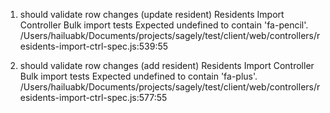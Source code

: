 1) should validate row changes (update resident)
     Residents Import Controller Bulk import tests
     Expected undefined to contain 'fa-pencil'.
/Users/hailuabk/Documents/projects/sagely/test/client/web/controllers/residents-import-ctrl-spec.js:539:55

2) should validate row changes (add resident)
     Residents Import Controller Bulk import tests
     Expected undefined to contain 'fa-plus'.
/Users/hailuabk/Documents/projects/sagely/test/client/web/controllers/residents-import-ctrl-spec.js:577:55
